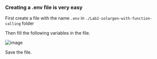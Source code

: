 ### Creating a .env file is very easy

First create a file with the name `.env` in `./Lab2-solargen-with-function-calling` folder

Then fill the following variables in the file.

![image](https://github.com/initmahesh/MLAI-community-labs/assets/72710483/7116dfa9-4767-43a5-adc7-4cc68c162461)


Save the file.
